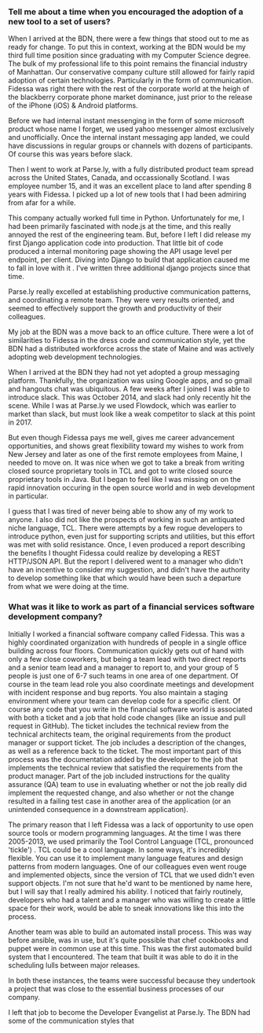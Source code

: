 ### Tell me about a time when you encouraged the adoption of a new tool to a set of users?

When I arrived at the BDN, there were a few things that stood out to me as ready for change.  To put this in
context, working  at the BDN would be my third full time position since graduating with my Computer Science degree.
 The bulk of my professional life to this point remains the financial industry of Manhattan. Our conservative company
  culture still allowed for fairly rapid adoption of certain technologies. Particularly in the form of communication.
   Fidessa was right there with the rest of the corporate world at the heigh of the blackberry corporate phone market
    dominance, just prior to the release of the iPhone (iOS) & Android platforms.

Before we had internal instant messenging in the form of some microsoft product whose name I forget, we used yahoo
messenger almost exclusively and unofficially. Once the internal instant messaging app landed, we could have
discussions in regular groups or channels with dozens of participants. Of course this was years before slack.

Then I went to work at Parse.ly, with a fully distributed product team spread across the United States, Canada, and
occassionally Scotland. I was employee number 15, and it was an excellent place to land after spending 8 years with
Fidessa. I picked up a lot of new tools that I had been admiring from afar for a while.

This company actually worked full time in Python. Unfortunately for me, I had been primarily fascinated with node.js
at the time, and this really annoyed the rest of the engineering team. But, before I left I did release my first
Django application code into production. That little bit of code produced a internal monitoring page showing the API
usage level per endpoint, per client.  Diving into Django to build that application caused me to fall in love with it
. I've written three additional django projects since that time.

Parse.ly really excelled at establishing productive communication patterns, and coordinating a remote team. They were
 very results oriented, and seemed to effectively support the growth and productivity of their colleagues.

My job at the BDN was a move back to an office culture. There were a lot of similarities to Fidessa in the dress code
 and communication style, yet the BDN had a distributed workforce across the state of Maine and was actively adopting
  web development technologies.

When I arrived at the BDN they had not yet adopted a group messaging platform. Thankfully, the organization was using
Google apps, and so gmail and hangouts chat was ubiquitous. A few weeks after I joined I was able to introduce slack.
 This was October 2014, and slack had only recently hit the scene. While I was at Parse.ly we used Flowdock, which
 was earlier to market than slack, but must look like a weak competitor to slack at this point in 2017.


But even though Fidessa pays me well, gives me career advancement opportunities, and shows great flexibility toward
my wishes to work from New Jersey and later as one of the first remote employees from Maine, I needed to move on. It
was nice when we got to take a break from writing closed source proprietary tools in TCL and got to write closed
source proprietary tools in Java. But I began to feel like I was missing on on the rapid innovation occuring in the
open source world and in web development in particular.

I guess that I was tired of never being able to show any of my work to anyone. I also did not like the prospects of
working in such an antiquated niche language, TCL. There were attempts by a few rogue developers to introduce python,
 even just for supporting scripts and utilities, but this effort was met with solid resistance. Once, I even produced
  a report describing the benefits I thought Fidessa could realize by developing a REST HTTP/JSON API. But the report
   I delivered went to a manager who didn't have an incentive to consider my suggestion, and didn't have the
   authority to develop something like that which would have been such a departure from what we were doing at the time.


### What was it like to work as part of a financial services software development company?

 Initially I worked a financial software company called Fidessa. This was a highly coordinated organization with
 hundreds of people in a single office building across four floors. Communication quickly gets out of hand with only
 a few close coworkers, but being a team lead with two direct reports and a senior team lead and a manager to report
 to, and your group of 5 people is just one of 6-7 such teams in one area of one department. Of course in the team
 lead role you also coordinate meetings and development with incident response and bug reports. You also maintain a
 staging environment where your team can develop code for a specific client. Of course any code that you write in the
  financial software world is associated with both a ticket and a job that hold code changes (like an issue and pull
  request in GitHub). The ticket includes the technical review from the technical architects team, the original
  requirements from the product manager or support ticket. The job includes a description of the changes, as well as
  a reference back to the ticket. The most important part of this process was the documentation added by the
  developer to the job that implements the technical review that satisfied the requirements from the product manager.
  Part of the job included instructions for the quality assurance (QA) team to use in evaluating whether or not the
  job really did implement the requested change, and also whether or not the change resulted in a failing test case
  in another area of the application (or an unintended consequence in a downstream application).

 The primary reason that I left Fidessa was a lack of opportunity to use open source tools or modern programming
 languages. At the time I was there 2005-2013, we used primarily the Tool Control Language (TCL, pronounced 'tickle')
 . TCL could be a cool language. In some ways, it's incredibly flexible. You can use it to implement many language
 features and design patterns from modern languages. One of our colleagues even went rouge and implemented objects,
 since the version of TCL that we used didn't even support objects. I'm not sure that he'd want to be mentioned by
 name here, but I will say that I really admired his ability. I noticed that fairly routinely, developers who had a
 talent and a manager who was willing to create a little space for their work, would be able to sneak innovations
 like this into the process.

 Another team was able to build an automated install process. This was way before ansible, was in use, but it's quite
  possible that chef cookbooks and puppet were in common use at this time. This was the first automated build system
  that I encountered. The team that built it was able to do it in the scheduling lulls between major releases.


 In both these instances, the teams were successful because they undertook a project that was close to the essential
 business processes of our company.


 I left that job to become the Developer Evangelist at Parse.ly. The BDN had some of the communication styles that